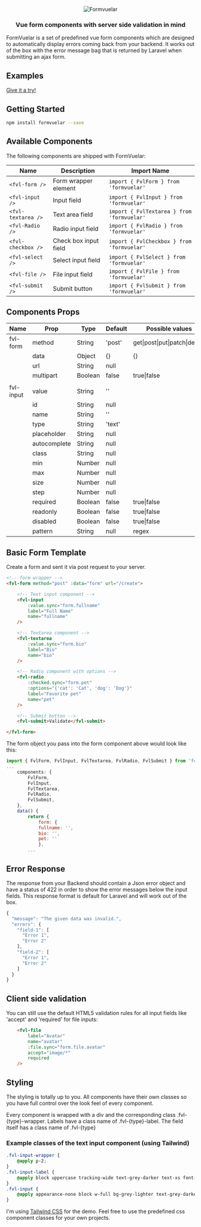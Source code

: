 <p align="center">
    <img src="https://janiskelemen.github.io/formvuelar/example/Formvuelar.svg" alt="Formvuelar" />
</p>
<h3 align="center">Vue form components with server side validation in mind</h3>

<p>
FormVuelar is a set of predefined vue form components which are designed to automatically display errors coming back from your backend. It works out of the box with the error message bag that is returned by Laravel when submitting an ajax form.
</p>

<h2>Examples</h2>
<a href="https://janiskelemen.github.io/formvuelar/" target="_blank">Give it a try!</a>

<h2>Getting Started</h2>

```bash
npm install formvuelar --save
```

<h2>Available Components</h2>

<p>
The following components are shipped with FormVuelar:
</p>

| Name               | Description           | Import Name                                |
| ------------------ | --------------------- | ------------------------------------------ |
| `<fvl-form />`     | Form wrapper element  | `import { FvlForm } from 'formvuelar'`     |
| `<fvl-input />`    | Input field           | `import { FvlInput } from 'formvuelar'`    |
| `<fvl-textarea />` | Text area field       | `import { FvlTextarea } from 'formvuelar'` |
| `<fvl-Radio />`    | Radio input field     | `import { FvlRadio } from 'formvuelar'`    |
| `<fvl-checkbox />` | Check box input field | `import { FvlCheckbox } from 'formvuelar'` |
| `<fvl-select />`   | Select input field    | `import { FvlSelect } from 'formvuelar'`   |
| `<fvl-file />`     | File input field      | `import { FvlFile } from 'formvuelar'`     |
| `<fvl-submit />`   | Submit button         | `import { FvlSubmit } from 'formvuelar'`   |

<h2>Components Props</h2>

| Name      | Prop         | Type    | Default | Possible values               |
| --------- | ------------ | ------- | ------- | ----------------------------- |
| fvl-form  | method       | String  | 'post'  | get\|post\|put\|patch\|delete |
|           | data         | Object  | {}      | {}                            |
|           | url          | String  | null    |                               |
|           | multipart    | Boolean | false   | true\|false                   |
|           |              |         |         |                               |
| fvl-input | value        | String  | ''      |                               |
|           | id           | String  | null    |                               |
|           | name         | String  | ''      |                               |
|           | type         | String  | 'text'  |                               |
|           | placeholder  | String  | null    |                               |
|           | autocomplete | String  | null    |                               |
|           | class        | String  | null    |                               |
|           | min          | Number  | null    |                               |
|           | max          | Number  | null    |                               |
|           | size         | Number  | null    |                               |
|           | step         | Number  | null    |                               |
|           | required     | Boolean | false   | true\|false                   |
|           | readonly     | Boolean | false   | true\|false                   |
|           | disabled     | Boolean | false   | true\|false                   |
|           | pattern      | String  | null    | regex                         |

<h2>Basic Form Template</h2>
<p>
Create a form and sent it via post request to your server.
</p>

```html
<!-- form wrapper -->
<fvl-form method="post" :data="form" url="/create">

    <!-- Text input component -->
    <fvl-input
        :value.sync="form.fullname"
        label="Full Name"
        name="fullname"
    />

    <!-- Textarea component -->
    <fvl-textarea
        :value.sync="form.bio"
        label="Bio"
        name="bio"
    />

    <!-- Radio component with options -->
    <fvl-radio
        :checked.sync="form.pet"
        :options="{'cat': 'Cat', 'dog': 'Dog'}"
        label="Favorite pet"
        name="pet"
    />

    <!-- Submit button -->
    <fvl-submit>Validate</fvl-submit>

</fvl-form>
```

<p>
The form object you pass into the form component above would look like this:
</p>

```javascript
import { FvlForm, FvlInput, FvlTextarea, FvlRadio, FvlSubmit } from 'formvuelar'
...
    components: {
        FvlForm,
        FvlInput,
        FvlTextarea,
        FvlRadio,
        FvlSubmit,
    },
    data() {
        return {
            form: {
            fullname: '',
            bio: '',
            pet: ''
            },
        ...
```

<h2>Error Response</h2>

<p>
The response from your Backend should contain a Json error object and have a status of 422 in order to show the error messages below the input fields. This response format is default for Laravel and will work out of the box.
</p>

```javascript
{
  "message": "The given data was invalid.",
  "errors": {
    "field-1": [
      "Error 1",
      "Error 2"
    ],
    "field-2": [
      "Error 1",
      "Error 2"
    ]
  }
}
```

<h2>Client side validation</h2>
<p>
You can still use the default HTML5 validation rules for all input fields like 'accept' and 'required' for file inputs:
</p>

```html
    <fvl-file
        label="Avatar"
        name="avatar"
        :file.sync="form.file.avatar"
        accept="image/*"
        required
    />
```

<h2>Styling</h2>
<p>
The styling is totally up to you. All components have their own classes so you have full control over the look feel of every component.
</p>
<p>
Every component is wrapped with a div and the corresponding class .fvl-{type}-wrapper.
Labels have a class name of .fvl-{type}-label.
The field itself has a class name of .fvl-{type}
</p>
<h3>Example classes of the text input component (using Tailwind)</h3>

```CSS
.fvl-input-wrapper {
    @apply p-2;
}
.fvl-input-label {
    @apply block uppercase tracking-wide text-grey-darker text-xs font-bold mb-2;
}
.fvl-input {
    @apply appearance-none block w-full bg-grey-lighter text-grey-darkest border border-grey-lighter rounded py-3 px-4 leading-tight;
}
```

<p>
I'm using <a href="https://tailwind.com">Tailwind CSS</a> for the demo.
Feel free to use the predefined css component classes for your own projects.
</p>
